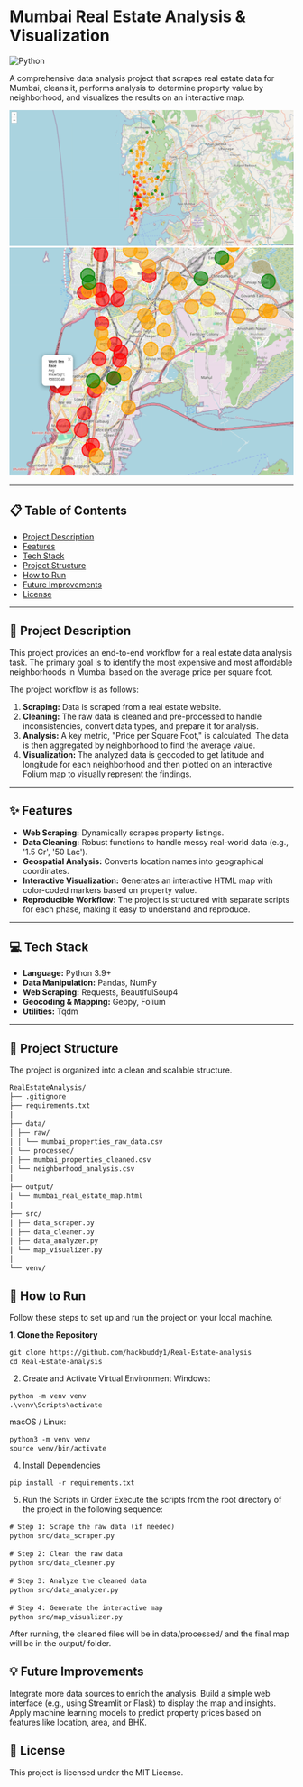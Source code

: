 # Mumbai Real Estate Analysis & Visualization

![Python](https://img.shields.io/badge/Python-3.9%2B-blue.svg)

A comprehensive data analysis project that scrapes real estate data for Mumbai, cleans it, performs analysis to determine property value by neighborhood, and visualizes the results on an interactive map.

![Total Area](./images/TotalArea.png)
![High Price](./images/HighPrice.png)

---

## 📋 Table of Contents
- [Project Description](#-project-description)
- [Features](#-features)
- [Tech Stack](#-tech-stack)
- [Project Structure](#-project-structure)
- [How to Run](#-how-to-run)
- [Future Improvements](#-future-improvements)
- [License](#-license)

---

## 📖 Project Description

This project provides an end-to-end workflow for a real estate data analysis task. The primary goal is to identify the most expensive and most affordable neighborhoods in Mumbai based on the average price per square foot.

The project workflow is as follows:
1.  **Scraping:** Data is scraped from a real estate website.
2.  **Cleaning:** The raw data is cleaned and pre-processed to handle inconsistencies, convert data types, and prepare it for analysis.
3.  **Analysis:** A key metric, "Price per Square Foot," is calculated. The data is then aggregated by neighborhood to find the average value.
4.  **Visualization:** The analyzed data is geocoded to get latitude and longitude for each neighborhood and then plotted on an interactive Folium map to visually represent the findings.

---

## ✨ Features

- **Web Scraping:** Dynamically scrapes property listings.
- **Data Cleaning:** Robust functions to handle messy real-world data (e.g., '1.5 Cr', '50 Lac').
- **Geospatial Analysis:** Converts location names into geographical coordinates.
- **Interactive Visualization:** Generates an interactive HTML map with color-coded markers based on property value.
- **Reproducible Workflow:** The project is structured with separate scripts for each phase, making it easy to understand and reproduce.

---

## 💻 Tech Stack

- **Language:** Python 3.9+
- **Data Manipulation:** Pandas, NumPy
- **Web Scraping:** Requests, BeautifulSoup4
- **Geocoding & Mapping:** Geopy, Folium
- **Utilities:** Tqdm

---

## 📂 Project Structure

The project is organized into a clean and scalable structure.
```
RealEstateAnalysis/
├── .gitignore
├── requirements.txt
|
├── data/
│ ├── raw/
│ │ └── mumbai_properties_raw_data.csv
│ └── processed/
│ ├── mumbai_properties_cleaned.csv
│ └── neighborhood_analysis.csv
|
├── output/
│ └── mumbai_real_estate_map.html
|
├── src/
│ ├── data_scraper.py
│ ├── data_cleaner.py
│ ├── data_analyzer.py
│ └── map_visualizer.py
│
└── venv/
```
## 🚀 How to Run

Follow these steps to set up and run the project on your local machine.

**1. Clone the Repository**
```
git clone https://github.com/hackbuddy1/Real-Estate-analysis
cd Real-Estate-analysis
```
2. Create and Activate Virtual Environment
Windows:
```
python -m venv venv
.\venv\Scripts\activate
```
macOS / Linux:
```
python3 -m venv venv
source venv/bin/activate
```
4. Install Dependencies
```
pip install -r requirements.txt
```
5. Run the Scripts in Order
Execute the scripts from the root directory of the project in the following sequence:
```
# Step 1: Scrape the raw data (if needed)
python src/data_scraper.py

# Step 2: Clean the raw data
python src/data_cleaner.py

# Step 3: Analyze the cleaned data
python src/data_analyzer.py

# Step 4: Generate the interactive map
python src/map_visualizer.py
```
After running, the cleaned files will be in data/processed/ and the final map will be in the output/ folder.

## 💡 Future Improvements
Integrate more data sources to enrich the analysis.
Build a simple web interface (e.g., using Streamlit or Flask) to display the map and insights.
Apply machine learning models to predict property prices based on features like location, area, and BHK.

## 📄 License
This project is licensed under the MIT License.
